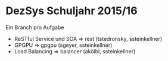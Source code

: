 # DezSys Schuljahr 2015/16

Ein Branch pro Aufgabe
- ReSTful Service und SOA => rest (tstedronsky, ssteinkellner)
- GPGPU => gpgpu (sgeyer, ssteinkellner)
- Load Balancing => balancer (akölbl, ssteinkellner)
